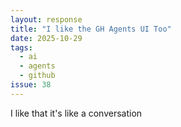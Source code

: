 ```yaml
---
layout: response
title: "I like the GH Agents UI Too"
date: 2025-10-29
tags:
  - ai
  - agents
  - github
issue: 38
---
```


I like that it's like a conversation
